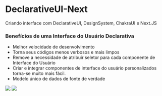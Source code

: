 # DeclarativeUI-Next
Criando interface com DeclarativeUI, DesignSystem, ChakraUI e Next.JS

### Benefícios de uma Interface do Usuário Declarativa

- Melhor velocidade de desenvolvimento
- Torna seus códigos menos verbosos e mais limpos
- Remove a necessidade de atribuir seletor para cada componente de Interface do Usuário
- Criar e integrar componentes de interface do usuário personalizados torna-se muito mais fácil.
- Modelo único de dados de fonte de verdade

<img src="https://user-images.githubusercontent.com/55901431/95038780-68a5d100-06a5-11eb-800a-3506699d6eae.png"/>
<img src="https://user-images.githubusercontent.com/55901431/95038824-7e1afb00-06a5-11eb-8ac6-8cf54a9b8ed5.png"/>
